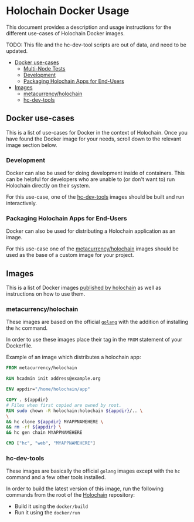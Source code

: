 # Holochain Docker Usage
This document provides a description and usage instructions for the different use-cases of Holochain Docker images.

TODO: This file and the hc-dev-tool scripts are out of data, and need to be updated.

<!-- TOC depthFrom:2 depthTo:6 withLinks:1 updateOnSave:1 orderedList:0 -->

- [Docker use-cases](#docker-use-cases)
	- [Multi-Node Tests](#multi-node-tests)
	- [Development](#development)
	- [Packaging Holochain Apps for End-Users](#packaging-holochain-apps-for-end-users)
- [Images](#images)
	- [metacurrency/holochain](#metacurrencyholochain)
	- [hc-dev-tools](#hc-dev-tools)

<!-- /TOC -->

## Docker use-cases
This is a list of use-cases for Docker in the context of Holochain. Once you have found the Docker image for your needs, scroll down to the relevant image section below.

### Development
Docker can also be used for doing development inside of containers. This can be helpful for developers who are unable to (or don't want to) run Holochain directly on their system.

For this use-case, one of the [hc-dev-tools](#hc-dev-tools) images should be built and run interactively.

### Packaging Holochain Apps for End-Users
Docker can also be used for distributing a Holochain application as an image.

For this use-case one of the [metacurrency/holochain](#metacurrencyholochain) images should be used as the base of a custom image for your project.

## Images
This is a list of Docker images [published by holochain](https://hub.docker.com/u/metacurrency/) as well as instructions on how to use them.

### metacurrency/holochain
These images are based on the official [`golang`](https://hub.docker.com/_/golang/) with the addition of installing the `hc` command.

In order to use these images place their tag in the `FROM` statement of your Dockerfile.

Example of an image which distributes a holochain app:
```Dockerfile
FROM metacurrency/holochain

RUN hcadmin init address@example.org

ENV appdir="/home/holochain/app"

COPY . ${appdir}
# Files when first copied are owned by root.
RUN sudo chown -R holochain:holochain ${appdir}/.. \
\
&& hc clone ${appdir} MYAPPNAMEHERE \
&& rm -rf ${appdir} \
&& hc gen chain MYAPPNAMEHERE

CMD ["hc", "web", "MYAPPNAMEHERE"]
```

### hc-dev-tools
These images are basically the official `golang` images except with the `hc` command and a few other tools installed.

In order to build the latest version of this image, run the following commands from the root of the [Holochain](https://github.com/metacurrency/holochain) repository:
* Build it using the `docker/build`
* Run it using the `docker/run`
